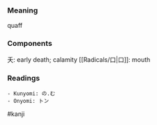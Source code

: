 ### Meaning

quaff

### Components

夭: early death; calamity [[Radicals/口|口]]: mouth

### Readings

```
- Kunyomi: の.む
- Onyomi: トン
```

#kanji